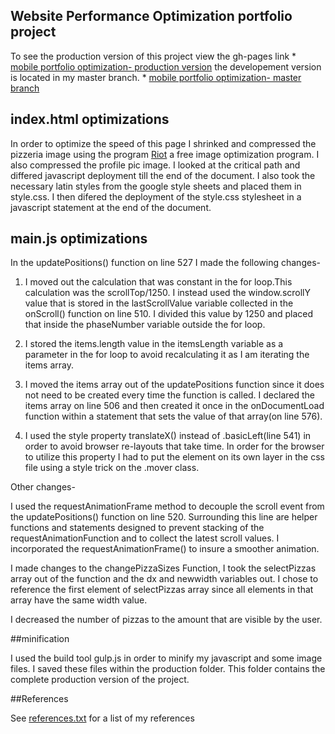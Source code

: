 ## Website Performance Optimization portfolio project

To see the production version of this project view the gh-pages link * <a href="http://renniesb.github.io/frontend-nanodegree-mobile-portfolio/production">mobile portfolio optimization- production version</a>
the developement version is located in my master branch. * <a href="https://github.com/Renniesb/frontend-nanodegree-mobile-portfolio">mobile portfolio optimization- master branch </a>


## index.html optimizations

In order to optimize the speed of this page I shrinked and compressed the pizzeria image using the program <a href="http://luci.criosweb.ro/riot/">Riot</a> a free image optimization program. I also compressed the profile pic image. I looked at the critical path and differed javascript deployment till the end of the document. I also took the necessary latin styles from the google style sheets and placed them in style.css. I then difered the deployment of the style.css stylesheet in a javascript statement at the end of the document.

## main.js optimizations

In the updatePositions() function on line 527 I made the following changes-

1. I moved out the calculation that was constant in the for loop.This calculation was the scrollTop/1250. I instead used the window.scrollY value that is stored in the lastScrollValue variable collected in the onScroll() function on line 510. I divided this value by 1250 and placed that inside the phaseNumber variable outside the for loop. 

2. I stored the items.length value in the itemsLength variable as a parameter in the for loop to avoid recalculating it as I am iterating the items array.  

3. I moved the items array out of the updatePositions function since it does not need to be created every time the function is called. I declared the items array on line 506 and then created it once in the onDocumentLoad function within a statement that sets the value of that array(on line 576). 


4. I used the style property translateX() instead of .basicLeft(line 541) in order to avoid browser re-layouts that take time. In order for the browser to utilize this property I had to put the element on its own layer in the css file using a style trick on the .mover class.


Other changes-

I used the requestAnimationFrame method to decouple the scroll event from the updatePositions() function on line 520. Surrounding this line are helper functions and statements designed to prevent stacking of the requestAnimationFunction and to collect the latest scroll values. I incorporated the requestAnimationFrame() to insure a smoother animation. 

I made changes to the changePizzaSizes Function, I took the selectPizzas array out of the function and the dx and newwidth variables out. I chose to reference the first element of selectPizzas array since all elements in that array have the same width value.  

I decreased the number of pizzas to the amount that are visible by the user.

##minification 

I used the build tool gulp.js in order to minify my javascript and some image files. I saved these files within the production folder. This folder contains the complete production version of the project.

##References

See <a href="https://github.com/Renniesb/frontend-nanodegree-mobile-portfolio/edit/master/references.txt">references.txt</a> for a list of my references




